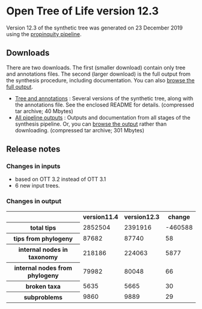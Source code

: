 # Open Tree of Life version 12.3

Version 12.3 of the synthetic tree was generated on 23 December 2019 using the [propinquity pipeline](https://github.com/OpenTreeOfLife/propinquity).

## Downloads
There are two downloads. The first (smaller download) contain only tree and annotations files. The second (larger download) is the full output from the synthesis procedure, including documentation. You can also [browse the full output](http://files.opentreeoflife.org/synthesis/opentree12.3/output/index.html).

* [Tree and annotations](http://files.opentreeoflife.org/synthesis/opentree12.3/opentree12.3_tree.tgz) : Several versions of the synthetic tree, along with the annotations file. See the enclosed README for details. (compressed tar archive; 40 Mbytes)
* [All pipeline outputs](http://files.opentreeoflife.org/synthesis/opentree12.3/opentree12.3_output.tgz) : Outputs and documentation from all stages of the synthesis pipeline. Or, you can [browse the output](http://files.opentreeoflife.org/synthesis/opentree12.3/output/index.html) rather than downloading. (compressed tar archive; 301 Mbytes)

## Release notes

### Changes in inputs

* based on OTT 3.2 instead of OTT 3.1
* 6 new input trees.

### Changes in output

<table class="table table-condensed">
<tr>
<th><!--statistic-->&nbsp;</th>
<th>version11.4</th>
<th>version12.3</th>
<th>change</th>
<tr>
   <th>total tips</th>
   <td>2852504</td>
   <td>2391916</td>
   <td>-460588</td>
</tr>
<tr>
   <th>tips from phylogeny</th>
   <td>87682</td>
   <td>87740</td>
   <td>58</td>
</tr>
<tr>
   <th>internal nodes in taxonomy</th>
   <td>218186</td>
   <td>224063</td>
   <td>5877</td>
</tr>
<tr>
   <th>internal nodes from phylogeny</th>
   <td>79982</td>
   <td>80048</td>
   <td>66</td>
</tr>
<tr>
   <th>broken taxa</th>
   <td>5635</td>
   <td>5665</td>
   <td>30</td>
</tr>
<tr>
   <th>subproblems</th>
   <td>9860</td>
   <td>9889</td>
   <td>29</td>
</tr>
</table>
